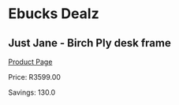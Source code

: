 
# Ebucks Dealz
## Just Jane - Birch Ply desk frame
[Product Page](https://www.ebucks.com/web/shop/productSelected.do?prodId=1144876110&catId=1130195724)

Price: R3599.00

Savings: 130.0


	